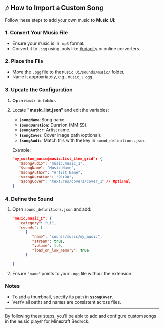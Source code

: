 ## 🎶 How to Import a Custom Song

Follow these steps to add your own music to **Music Ui**:

### 1. Convert Your Music File

-   Ensure your music is in `.mp3` format.
-   Convert it to `.ogg` using tools like [Audacity](https://www.audacityteam.org/) or online converters.

### 2. Place the File

-   Move the `.ogg` file to the `Music Ui/sounds/music/` folder.
-   Name it appropriately, e.g., `music_1.ogg`.

### 3. Update the Configuration

1. Open `Music Ui` folder.
2. Locate **"music_list.json"** and edit the variables:

    - **`$songName`**: Song name.
    - **`$SongDuration`**: Duration (MM:SS).
    - **`$songAuthor`**: Artist name.
    - **`$songCover`**: Cover image path (optional).
    - **`$songAudio`**: Match this with the key in `sound_definitions.json`.

    Example:

    ```json
    "my_custom_music@music.list_item_grid": {
       "$songAudio": "music.music_1",
       "$songName": "Music Name",
       "$songAuthor": "Artist Name",
       "$songDuration": "02:30",
       "$songCover": "textures/covers/cover_1" // Optional
    }
    ```

### 4. Define the Sound

1. Open `sound_definitions.json` and add:

    ```json
    "music.music_1": {
       "category": "ui",
       "sounds": [
          {
             "name": "sounds/music/my_music",
             "stream": true,
             "volume": 1.0,
             "load_on_low_memory": true
          }
       ]
    }
    ```

2. Ensure `"name"` points to your `.ogg` file without the extension.

### Notes

-   To add a thumbnail, specify its path in **`$songCover`**.
-   Verify all paths and names are consistent across files.

---

By following these steps, you’ll be able to add and configure custom songs in the music player for Minecraft Bedrock.
